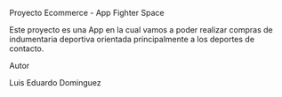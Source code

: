 Proyecto Ecommerce - App Fighter Space

Este proyecto es una App en la cual vamos a poder realizar compras de indumentaria deportiva orientada principalmente a los deportes de contacto.



Autor 

Luis Eduardo Dominguez
